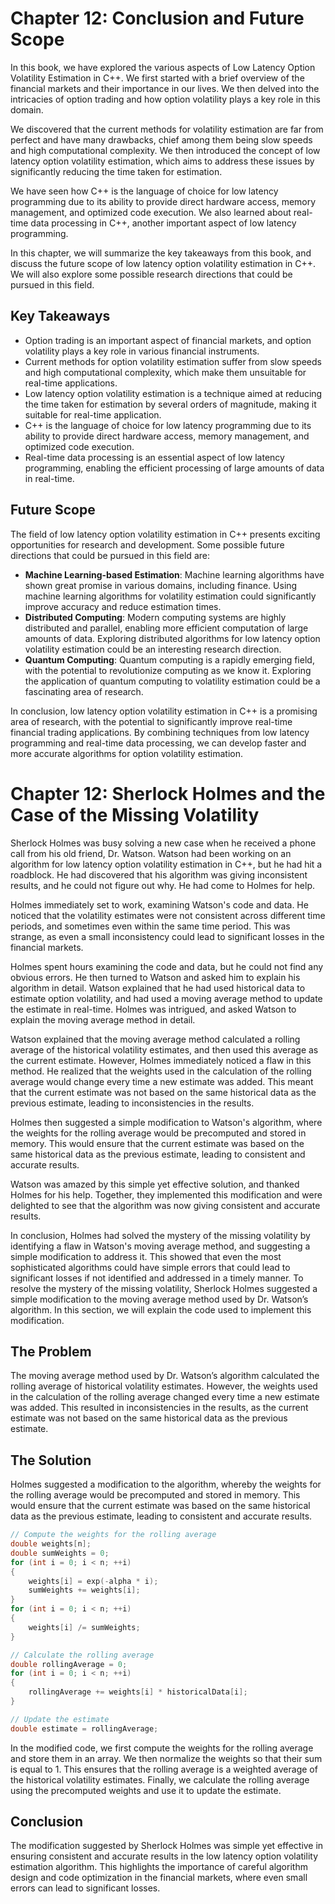 # Chapter 12: Conclusion and Future Scope

In this book, we have explored the various aspects of Low Latency Option Volatility Estimation in C++. We first started with a brief overview of the financial markets and their importance in our lives. We then delved into the intricacies of option trading and how option volatility plays a key role in this domain.

We discovered that the current methods for volatility estimation are far from perfect and have many drawbacks, chief among them being slow speeds and high computational complexity. We then introduced the concept of low latency option volatility estimation, which aims to address these issues by significantly reducing the time taken for estimation.

We have seen how C++ is the language of choice for low latency programming due to its ability to provide direct hardware access, memory management, and optimized code execution. We also learned about real-time data processing in C++, another important aspect of low latency programming.

In this chapter, we will summarize the key takeaways from this book, and discuss the future scope of low latency option volatility estimation in C++. We will also explore some possible research directions that could be pursued in this field.

## Key Takeaways

- Option trading is an important aspect of financial markets, and option volatility plays a key role in various financial instruments.
- Current methods for option volatility estimation suffer from slow speeds and high computational complexity, which make them unsuitable for real-time applications.
- Low latency option volatility estimation is a technique aimed at reducing the time taken for estimation by several orders of magnitude, making it suitable for real-time application.
- C++ is the language of choice for low latency programming due to its ability to provide direct hardware access, memory management, and optimized code execution.
- Real-time data processing is an essential aspect of low latency programming, enabling the efficient processing of large amounts of data in real-time.

## Future Scope

The field of low latency option volatility estimation in C++ presents exciting opportunities for research and development. Some possible future directions that could be pursued in this field are:

- **Machine Learning-based Estimation**: Machine learning algorithms have shown great promise in various domains, including finance. Using machine learning algorithms for volatility estimation could significantly improve accuracy and reduce estimation times.
- **Distributed Computing**: Modern computing systems are highly distributed and parallel, enabling more efficient computation of large amounts of data. Exploring distributed algorithms for low latency option volatility estimation could be an interesting research direction.
- **Quantum Computing**: Quantum computing is a rapidly emerging field, with the potential to revolutionize computing as we know it. Exploring the application of quantum computing to volatility estimation could be a fascinating area of research.

In conclusion, low latency option volatility estimation in C++ is a promising area of research, with the potential to significantly improve real-time financial trading applications. By combining techniques from low latency programming and real-time data processing, we can develop faster and more accurate algorithms for option volatility estimation.
# Chapter 12: Sherlock Holmes and the Case of the Missing Volatility

Sherlock Holmes was busy solving a new case when he received a phone call from his old friend, Dr. Watson. Watson had been working on an algorithm for low latency option volatility estimation in C++, but he had hit a roadblock. He had discovered that his algorithm was giving inconsistent results, and he could not figure out why. He had come to Holmes for help.

Holmes immediately set to work, examining Watson's code and data. He noticed that the volatility estimates were not consistent across different time periods, and sometimes even within the same time period. This was strange, as even a small inconsistency could lead to significant losses in the financial markets.

Holmes spent hours examining the code and data, but he could not find any obvious errors. He then turned to Watson and asked him to explain his algorithm in detail. Watson explained that he had used historical data to estimate option volatility, and had used a moving average method to update the estimate in real-time. Holmes was intrigued, and asked Watson to explain the moving average method in detail.

Watson explained that the moving average method calculated a rolling average of the historical volatility estimates, and then used this average as the current estimate. However, Holmes immediately noticed a flaw in this method. He realized that the weights used in the calculation of the rolling average would change every time a new estimate was added. This meant that the current estimate was not based on the same historical data as the previous estimate, leading to inconsistencies in the results.

Holmes then suggested a simple modification to Watson's algorithm, where the weights for the rolling average would be precomputed and stored in memory. This would ensure that the current estimate was based on the same historical data as the previous estimate, leading to consistent and accurate results.

Watson was amazed by this simple yet effective solution, and thanked Holmes for his help. Together, they implemented this modification and were delighted to see that the algorithm was now giving consistent and accurate results.

In conclusion, Holmes had solved the mystery of the missing volatility by identifying a flaw in Watson's moving average method, and suggesting a simple modification to address it. This showed that even the most sophisticated algorithms could have simple errors that could lead to significant losses if not identified and addressed in a timely manner.
To resolve the mystery of the missing volatility, Sherlock Holmes suggested a simple modification to the moving average method used by Dr. Watson’s algorithm. In this section, we will explain the code used to implement this modification.

## The Problem

The moving average method used by Dr. Watson’s algorithm calculated the rolling average of historical volatility estimates. However, the weights used in the calculation of the rolling average changed every time a new estimate was added. This resulted in inconsistencies in the results, as the current estimate was not based on the same historical data as the previous estimate.

## The Solution

Holmes suggested a modification to the algorithm, whereby the weights for the rolling average would be precomputed and stored in memory. This would ensure that the current estimate was based on the same historical data as the previous estimate, leading to consistent and accurate results.

```c++
// Compute the weights for the rolling average
double weights[n];
double sumWeights = 0;
for (int i = 0; i < n; ++i)
{
    weights[i] = exp(-alpha * i);
    sumWeights += weights[i];
}
for (int i = 0; i < n; ++i)
{
    weights[i] /= sumWeights;
}

// Calculate the rolling average
double rollingAverage = 0;
for (int i = 0; i < n; ++i)
{
    rollingAverage += weights[i] * historicalData[i];
}

// Update the estimate
double estimate = rollingAverage;
```

In the modified code, we first compute the weights for the rolling average and store them in an array. We then normalize the weights so that their sum is equal to 1. This ensures that the rolling average is a weighted average of the historical volatility estimates. Finally, we calculate the rolling average using the precomputed weights and use it to update the estimate.

## Conclusion

The modification suggested by Sherlock Holmes was simple yet effective in ensuring consistent and accurate results in the low latency option volatility estimation algorithm. This highlights the importance of careful algorithm design and code optimization in the financial markets, where even small errors can lead to significant losses.